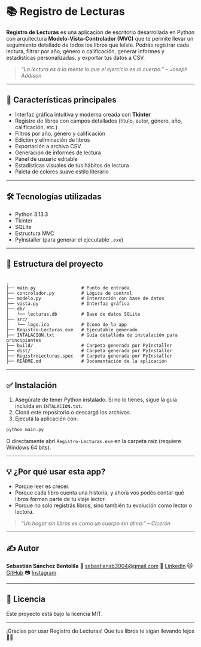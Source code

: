 # 📚 Registro de Lecturas

**Registro de Lecturas** es una aplicación de escritorio desarrollada en Python con arquitectura **Modelo-Vista-Controlador (MVC)** que te permite llevar un seguimiento detallado de todos los libros que leíste. Podrás registrar cada lectura, filtrar por año, género o calificación, generar informes y estadísticas personalizadas, y exportar tus datos a CSV.

> _“La lectura es a la mente lo que el ejercicio es al cuerpo.” – Joseph Addison_

---

## 🚀 Características principales

- Interfaz gráfica intuitiva y moderna creada con **Tkinter**
- Registro de libros con campos detallados (título, autor, género, año, calificación, etc.)
- Filtros por año, género y calificación
- Edición y eliminación de libros
- Exportación a archivo CSV
- Generación de informes de lectura
- Panel de usuario editable
- Estadísticas visuales de tus hábitos de lectura
- Paleta de colores suave estilo literario

---

## 🛠️ Tecnologías utilizadas

- Python 3.13.3
- Tkinter
- SQLite
- Estructura MVC
- PyInstaller (para generar el ejecutable `.exe`)

---

## 🧩 Estructura del proyecto

```

.
├── main.py                 # Punto de entrada
├── controlador.py          # Lógica de control
├── modelo.py               # Interacción con base de datos
├── vista.py                # Interfaz gráfica
├── db/
│   └── lecturas.db         # Base de datos SQLite
├── src/
│   └── logo.ico            # Ícono de la app
├── Registro-Lecturas.exe   # Ejecutable generado
├── INTALACION.txt          # Guía detallada de instalación para principiantes
├── build/                  # Carpeta generada por PyInstaller
├── dist/                   # Carpeta generada por PyInstaller
├── RegistroLecturas.spec   # Carpeta generada por PyInstaller
├── README.md               # Documentación de la aplicación

```

---

## ✅ Instalación

1. Asegúrate de tener Python instalado. Si no lo tienes, sigue la guía incluida en `INTALACION.txt`.
2. Cloná este repositorio o descargá los archivos.
3. Ejecutá la aplicación con:

```bash
python main.py
````

O directamente abrí `Registro-Lecturas.exe` en la carpeta raíz (requiere Windows 64 bits).

---

## 💡 ¿Por qué usar esta app?

* Porque leer es crecer.
* Porque cada libro cuenta una historia, y ahora vos podés contar qué libros forman parte de tu viaje lector.
* Porque no solo registrás libros, sino también tu evolución como lector o lectora.

> *“Un hogar sin libros es como un cuerpo sin alma.” – Cicerón*

---

## ✍️ Autor

**Sebastián Sánchez Bentolila**
📧 [sebastiansb3004@gmail.com](mailto:sebastiansb3004@gmail.com)
🔗 [LinkedIn](https://www.linkedin.com/in/sebastian-sanchez-bentolila/)
🐱 [GitHub](https://github.com/Sebastian-Sanchez-Bentolila)
📷 [Instagram](https://instagram.com/pedaleando_el_alma)

---

## 🧪 Licencia

Este proyecto está bajo la licencia MIT.

---

¡Gracias por usar Registro de Lecturas! Que tus libros te sigan llevando lejos 🚴📖